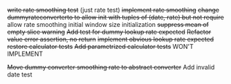 ~~write rate smoothing test~~ (just rate test)
~~implement rate smoothing~~
~~change dummyrateconverterto to allow init with tuples of (date, rate) but not require~~
allow rate smoothing initial window size initialization
~~suppress mean of empty slice warning~~
~~Add test for dummy lookup rate expected~~
~~Refactor value error assertion, no return~~
~~implement obvious lookup rate expected~~
~~restore calculator tests~~
~~Add parametrized calculator tests~~ WON'T IMPLEMENT

~~Move dummy converter smoothing rate to abstract converter~~
Add invalid date test